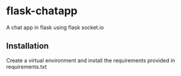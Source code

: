 # flask-chatapp
A chat app in flask using flask socket.io

## Installation

Create a virtual environment and install the requirements provided in requirements.txt

